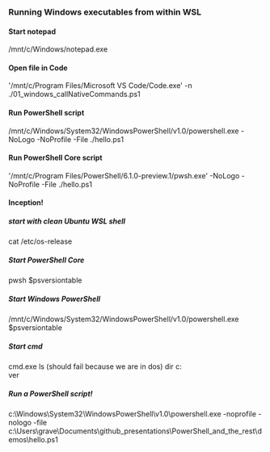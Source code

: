 ### Running Windows executables from within WSL

#### Start notepad
/mnt/c/Windows/notepad.exe

#### Open file in Code
'/mnt/c/Program Files/Microsoft VS Code/Code.exe' -n ./01_windows_callNativeCommands.ps1

#### Run PowerShell script
/mnt/c/Windows/System32/WindowsPowerShell/v1.0/powershell.exe -NoLogo -NoProfile -File ./hello.ps1

#### Run PowerShell Core script
'/mnt/c/Program Files/PowerShell/6.1.0-preview.1/pwsh.exe' -NoLogo -NoProfile -File ./hello.ps1

#### Inception!

##### start with clean Ubuntu WSL shell
cat /etc/os-release

##### Start PowerShell Core
pwsh
$psversiontable

##### Start Windows PowerShell
/mnt/c/Windows/System32/WindowsPowerShell/v1.0/powershell.exe
$psversiontable

##### Start cmd
cmd.exe
ls (should fail because we are in dos)
dir c:\
ver

##### Run a PowerShell script!
c:\Windows\System32\WindowsPowerShell\v1.0\powershell.exe -noprofile -nologo -file c:\Users\grave\Documents\github\_presentations\PowerShell_and_the_rest\demos\hello.ps1